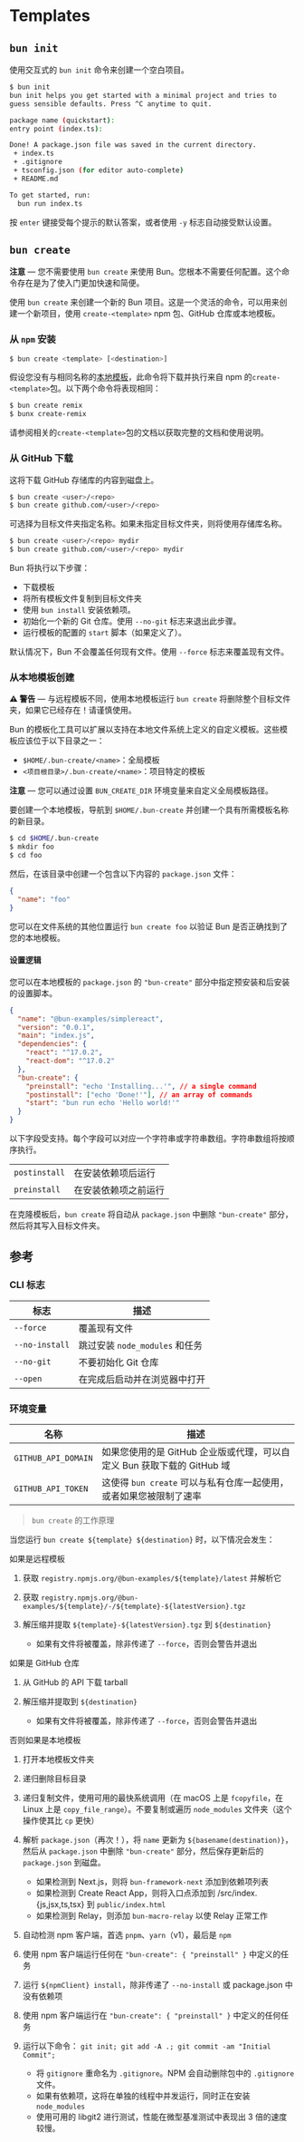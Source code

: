 # Templates

## `bun init`

使用交互式的 `bun init` 命令来创建一个空白项目。

```bash
$ bun init
bun init helps you get started with a minimal project and tries to
guess sensible defaults. Press ^C anytime to quit.

package name (quickstart):
entry point (index.ts):

Done! A package.json file was saved in the current directory.
 + index.ts
 + .gitignore
 + tsconfig.json (for editor auto-complete)
 + README.md

To get started, run:
  bun run index.ts
```

按 `enter` 键接受每个提示的默认答案，或者使用 `-y` 标志自动接受默认设置。

## `bun create`

**注意** — 您不需要使用 `bun create` 来使用 Bun。您根本不需要任何配置。这个命令存在是为了使入门更加快速和简便。

使用 `bun create` 来创建一个新的 Bun 项目。这是一个灵活的命令，可以用来创建一个新项目，使用 `create-<template>` npm 包、GitHub 仓库或本地模板。

### 从 `npm` 安装

```sh
$ bun create <template> [<destination>]
```

假设您没有与相同名称的[本地模板](#从本地模板创建)，此命令将下载并执行来自 npm 的`create-<template>`包。以下两个命令将表现相同：

```sh
$ bun create remix
$ bunx create-remix
```

请参阅相关的`create-<template>`包的文档以获取完整的文档和使用说明。

### 从 GitHub 下载

这将下载 GitHub 存储库的内容到磁盘上。

```bash
$ bun create <user>/<repo>
$ bun create github.com/<user>/<repo>
```

可选择为目标文件夹指定名称。如果未指定目标文件夹，则将使用存储库名称。

```bash
$ bun create <user>/<repo> mydir
$ bun create github.com/<user>/<repo> mydir
```

Bun 将执行以下步骤：

- 下载模板
- 将所有模板文件复制到目标文件夹
- 使用 `bun install` 安装依赖项。
- 初始化一个新的 Git 仓库。使用 `--no-git` 标志来退出此步骤。
- 运行模板的配置的 `start` 脚本（如果定义了）。

默认情况下，Bun 不会覆盖任何现有文件。使用 `--force` 标志来覆盖现有文件。

### 从本地模板创建

**⚠️ 警告** — 与远程模板不同，使用本地模板运行 `bun create` 将删除整个目标文件夹，如果它已经存在！请谨慎使用。

Bun 的模板化工具可以扩展以支持在本地文件系统上定义的自定义模板。这些模板应该位于以下目录之一：

- `$HOME/.bun-create/<name>`：全局模板
- `<项目根目录>/.bun-create/<name>`：项目特定的模板

**注意** — 您可以通过设置 `BUN_CREATE_DIR` 环境变量来自定义全局模板路径。

要创建一个本地模板，导航到 `$HOME/.bun-create` 并创建一个具有所需模板名称的新目录。

```bash
$ cd $HOME/.bun-create
$ mkdir foo
$ cd foo
```

然后，在该目录中创建一个包含以下内容的 `package.json` 文件：

```json
{
  "name": "foo"
}
```

您可以在文件系统的其他位置运行 `bun create foo` 以验证 Bun 是否正确找到了您的本地模板。

#### 设置逻辑

您可以在本地模板的 `package.json` 的 `"bun-create"` 部分中指定预安装和后安装的设置脚本。

```json
{
  "name": "@bun-examples/simplereact",
  "version": "0.0.1",
  "main": "index.js",
  "dependencies": {
    "react": "^17.0.2",
    "react-dom": "^17.0.2"
  },
  "bun-create": {
    "preinstall": "echo 'Installing...'", // a single command
    "postinstall": ["echo 'Done!'"], // an array of commands
    "start": "bun run echo 'Hello world!'"
  }
}
```

以下字段受支持。每个字段可以对应一个字符串或字符串数组。字符串数组将按顺序执行。

|               |                      |
| ------------- | -------------------- |
| `postinstall` | 在安装依赖项后运行   |
| `preinstall`  | 在安装依赖项之前运行 |

在克隆模板后，`bun create` 将自动从 `package.json` 中删除 `"bun-create"` 部分，然后将其写入目标文件夹。

## 参考

### CLI 标志

| 标志           | 描述                           |
| -------------- | ------------------------------ |
| `--force`      | 覆盖现有文件                   |
| `--no-install` | 跳过安装 `node_modules` 和任务 |
| `--no-git`     | 不要初始化 Git 仓库            |
| `--open`       | 在完成后启动并在浏览器中打开   |

### 环境变量

| 名称                | 描述                                                                    |
| ------------------- | ----------------------------------------------------------------------- |
| `GITHUB_API_DOMAIN` | 如果您使用的是 GitHub 企业版或代理，可以自定义 Bun 获取下载的 GitHub 域 |
| `GITHUB_API_TOKEN`  | 这使得 `bun create` 可以与私有仓库一起使用，或者如果您被限制了速率      |

> `bun create` 的工作原理

当您运行 `bun create ${template} ${destination}` 时，以下情况会发生：

如果是远程模板

1. 获取 `registry.npmjs.org/@bun-examples/${template}/latest` 并解析它
2. 获取 `registry.npmjs.org/@bun-examples/${template}/-/${template}-${latestVersion}.tgz`
3. 解压缩并提取 `${template}-${latestVersion}.tgz` 到 `${destination}`

   - 如果有文件将被覆盖，除非传递了 `--force`，否则会警告并退出

如果是 GitHub 仓库

1. 从 GitHub 的 API 下载 tarball
2. 解压缩并提取到 `${destination}`

   - 如果有文件将被覆盖，除非传递了 `--force`，否则会警告并退出

否则如果是本地模板

1. 打开本地模板文件夹
2. 递归删除目标目录
3. 递归复制文件，使用可用的最快系统调用（在 macOS 上是 `fcopyfile`，在 Linux 上是 `copy_file_range`）。不要复制或遍历 `node_modules` 文件夹（这个操作使其比 `cp` 更快）

4. 解析 `package.json`（再次！），将 `name` 更新为 `${basename(destination)}`，然后从 `package.json` 中删除 `"bun-create"` 部分，然后保存更新后的 `package.json` 到磁盘。
   - 如果检测到 Next.js，则将 `bun-framework-next` 添加到依赖项列表
   - 如果检测到 Create React App，则将入口点添加到 /src/index.{js,jsx,ts,tsx} 到 `public/index.html`
   - 如果检测到 Relay，则添加 `bun-macro-relay` 以使 Relay 正常工作
5. 自动检测 npm 客户端，首选 `pnpm`、`yarn`（v1），最后是 `npm`
6. 使用 npm 客户端运行任何在 `"bun-create": { "preinstall" }` 中定义的任务
7. 运行 `${npmClient} install`，除非传递了 `--no-install` 或 package.json 中没有依赖项
8. 使用 npm 客户端运行在 `"bun-create": { "preinstall" }` 中定义的任何任务
9. 运行以下命令： `git init; git add -A .; git commit -am "Initial Commit";`

   - 将 `gitignore` 重命名为 `.gitignore`。NPM 会自动删除包中的 `.gitignore` 文件。
   - 如果有依赖项，这将在单独的线程中并发运行，同时正在安装 `node_modules`
   - 使用可用的 libgit2 进行测试，性能在微型基准测试中表现出 3 倍的速度较慢。
